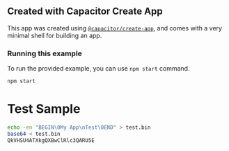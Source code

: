 ## Created with Capacitor Create App

This app was created using [`@capacitor/create-app`](https://github.com/ionic-team/create-capacitor-app),
and comes with a very minimal shell for building an app.

### Running this example

To run the provided example, you can use `npm start` command.

```bash
npm start
```

# Test Sample

```bash
echo -en "BEGIN\0My App\nTest\0END" > test.bin
base64 < test.bin
QkVHSU4ATXkgQXBwClRlc3QARU5E
```
